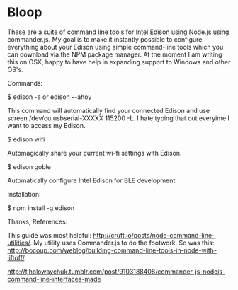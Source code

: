 Bloop
===========

These are a suite of command line tools for Intel Edison using Node.js using commander.js. My goal is to make it instantly possible to configure everything about your Edison using simple command-line tools which you can download via the NPM package manager. At the moment I am writing this on OSX, happy to have help in expanding support to Windows and other OS's. 

Commands:

$ edison -a or edison --ahoy 

This command will automatically find your connected Edison and use screen /dev/cu.usbserial-XXXXX 115200 -L. I hate typing that out everyime I want to access my Edison.

$ edison wifi

Automagically share your current wi-fi settings with Edison.

$ edison goble

Automatically configure Intel Edison for BLE development. 

Installation:

$ npm install -g edison

Thanks, References:

This guide was most helpful: http://cruft.io/posts/node-command-line-utilities/. My utility uses Commander.js to do the footwork. So was this: http://bocoup.com/weblog/building-command-line-tools-in-node-with-liftoff/.

http://tjholowaychuk.tumblr.com/post/9103188408/commander-js-nodejs-command-line-interfaces-made
